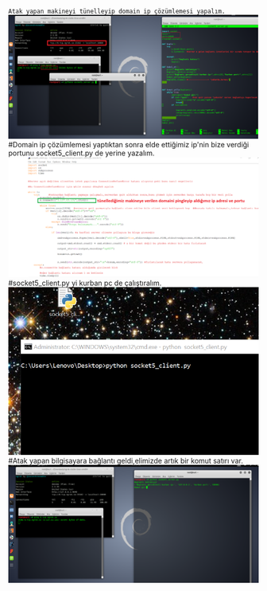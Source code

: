 `Atak yapan makineyi tünelleyip domain ip çözümlemesi yapalım.`  </br>
![RESİM](https://github.com/nuriyavuz/PythonSocket/blob/master/5/tro_server_1.png)</br>
#Domain ip çözümlemesi yaptıktan sonra elde ettiğimiz ip'nin bize verdiği portunu socket5_client.py de yerine yazalım.  </br>
![RESİM](https://github.com/nuriyavuz/PythonSocket/blob/master/5/tro_client_1.png)</br>
#socket5_client.py yi kurban pc de çalıştıralım.</br>
![RESİM](https://github.com/nuriyavuz/PythonSocket/blob/master/5/tro_client_2.png)</br>
#Atak yapan bilgisayara bağlantı geldi,elimizde artık bir komut satırı var.
![RESİM](https://github.com/nuriyavuz/PythonSocket/blob/master/5/tro_server_2.png)
